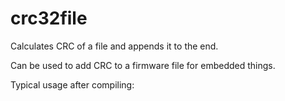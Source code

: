 # crc32file
Calculates CRC of a file and appends it to the end.

Can be used to add CRC to a firmware file for embedded things.

Typical usage after compiling:
